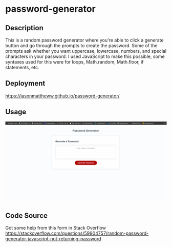 # password-generator

## Description

This is a random password generator where you're able to click a generate button and go through the prompts to create the password. Some of the prompts ask whether you want uppercase, lowercase, numbers, and special characters in your password. I used JavaScript to make this possible, some syntaxes used for this were for loops, Math.random, Math.floor, if statements, etc. 

## Deployment

https://jasonmattheww.github.io/password-generator/

## Usage

![Getting Started](./images/password-generator-preview.gif)

## Code Source

Got some help from this form in Stack Overflow https://stackoverflow.com/questions/59904757/random-password-generator-javascript-not-returning-password

